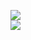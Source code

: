 [![](https://img.shields.io/badge/Made%20With-Github%20Spray-lightgrey.svg?style=for-the-badge&logo=github)](https://github.com/Annihil/github-spray#2560)  
[![](https://i.imgur.com/2DrTn0Z.gif)](https://github.com/Annihil/github-spray)